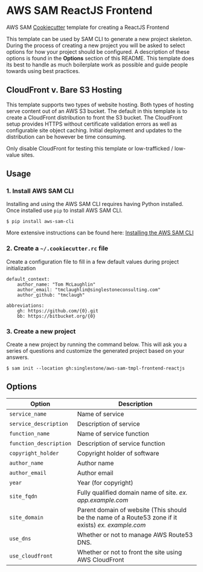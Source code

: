 # AWS SAM ReactJS Frontend
AWS SAM [Cookiecutter](https://github.com/audreyr/cookiecutter) template for creating a ReactJS Frontend

This template can be used by SAM CLI to generate a new project skeleton. During the process of creating a new project you will be asked to select options for how your project should be configured. A description of these options is found in the **Options** section of this README. This template does its best to handle as much boilerplate work as possible and guide people towards using best practices.

## CloudFront v. Bare S3 Hosting
This template supports two types of website hosting. Both types of hosting serve content out of an AWS S3 bucket. The default in this template is to create a CloudFront distribution to front the S3 bucket. The CloudFront setup provides HTTPS without certificate validation errors as well as configurable site object caching. Initial deployment and updates to the distribution can be however be time consuming.

Only disable CloudFront for testing this template or low-trafficked / low-value sites.

## Usage
### 1. Install AWS SAM CLI
Installing and using the AWS SAM CLI requires having Python installed. Once installed use `pip` to install AWS SAM CLI.

```
$ pip install aws-sam-cli
```

More extensive instructions can be found here: [Installing the AWS SAM CLI](https://docs.aws.amazon.com/serverless-application-model/latest/developerguide/serverless-sam-cli-install.html)


### 2. **Create a `~/.cookiecutter.rc` file**
Create a configuration file to fill in a few default values during project initialization

```
default_context:
    author_name: "Tom McLaughlin"
    author_email: "tmclaughlin@singlestoneconsulting.com"
    author_github: "tmclaugh"

abbreviations:
    gh: https://github.com/{0}.git
    bb: https://bitbucket.org/{0}
```

### 3. Create a new project
Create a new project by running the command below. This will ask you a series of questions and customize the generated project based on your answers.

```
$ sam init --location gh:singlestone/aws-sam-tmpl-frontend-reactjs
```

## Options

Option | Description
------------------------------------------------- | ---------------------------------------------------------------------------------
`service_name`              |   Name of service
`service_description`       |   Description of service
`function_name`             |   Name of service function
`function_description`      |   Description of service function
`copyright_holder`          |   Copyright holder of software
`author_name`               |   Author name
`author_email`              |   Author email
`year`                      |   Year (for copyright)
`site_fqdn`                 |   Fully qualified domain name of site. _ex. app.example.com_
`site_domain`               |   Parent domain of website (This should be the name of a Route53 zone if it exists) _ex. example.com_
`use_dns`                   |   Whether or not to manage AWS Route53 DNS.
`use_cloudfront`            |   Whether or not to front the site using AWS CloudFront

